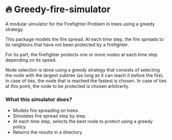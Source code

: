# 🔥 Greedy-fire-simulator

A modular simulator for the Firefighter Problem in trees  using a greedy strategy. 

This package models the fire spread. At each time step, the fire spreads to its neighbors that have not been protected by a firefighter.

For its part, the firefighter protects one or more nodes at each time step depending on its speed. 

Node selection is done using a greedy strategy that consists of selecting the node with the largest subtree (as long as it can reach it before the fire). In case of ties, the node that is reached the fastest is chosen. In case of ties at this point, the node to be protected is chosen arbitrarily.

### What this simulator does?

- Models fire spreading on trees.
- Simulates fire spread step by step.
- At each time step, selects the best node to protect using a greedy policy.
- Returns the results in a directory.
